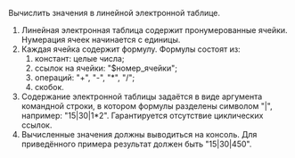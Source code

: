 Вычислить значения в линейной электронной таблице.
1) Линейная электронная таблица содержит пронумерованные ячейки. Нумерация ячеек начинается с единицы.
2) Каждая ячейка содержит формулу. Формулы состоят из:
    1. констант: целые числа;
    2. ссылок на ячейки: "$номер_ячейки";
    3. операций: "+", "-", "*", "/";
    4. скобок.
3) Содержание электронной таблицы задаётся в виде аргумента командной строки, в котором формулы разделены символом "|", например: "15|30|$1 *$2". Гарантируется отсутствие циклических ссылок.
4) Вычисленные значения должны выводиться на консоль. Для приведённого примера результат должен быть "15|30|450".
